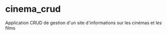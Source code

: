 cinema_crud
===========

Application CRUD de gestion d'un site d'informations sur les cinémas et les films
